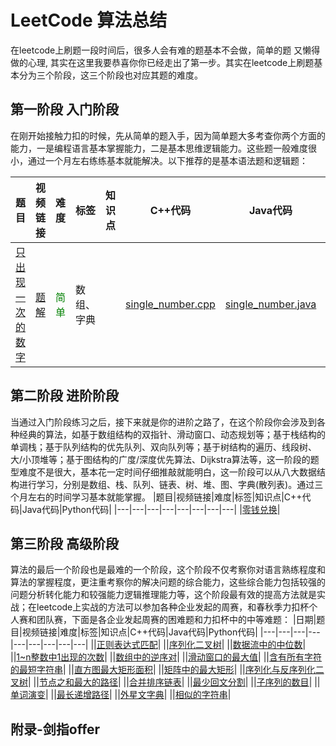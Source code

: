 # LeetCode 算法总结
在leetcode上刷题一段时间后，很多人会有难的题基本不会做，简单的题  又懒得做的心理, 其实在这里我要恭喜你你已经走出了第一步。其实在leetcode上刷题基本分为三个阶段，这三个阶段也对应其题的难度。

## 第一阶段 入门阶段
在刚开始接触力扣的时候，先从简单的题入手，因为简单题大多考查你两个方面的能力，一是编程语言基本掌握能力，二是基本思维逻辑能力。这些题一般难度很小，通过一个月左右练练基本就能解决。以下推荐的是基本语法题和逻辑题：

|题目|视频链接|难度|标签|知识点|C++代码|Java代码|Python代码|
|---|---|---|---|---|---|---|---|
|[只出现一次的数字](https://leetcode-cn.com/leetbook/read/top-interview-questions/xm0u83/)|[题解](https://leetcode-cn.com/problems/single-number/solution/zhi-chu-xian-yi-ci-de-shu-zi-by-leetcode-solution/)|<font color="green">简单</font>|数组、字典||[single_number.cpp](https://github.com/lowicz-yao/leetcode-practise/tree/main/code/C%2B%2B%E4%BB%A3%E7%A0%81/single_number.cpp)|[single_number.java](https://github.com/lowicz-yao/leetcode-practise/blob/main/code/Java%E4%BB%A3%E7%A0%81/single_number.java)|[single_number.py](https://github.com/lowicz-yao/leetcode-practise/blob/main/code/Python%E4%BB%A3%E7%A0%81/single_number.py)|

## 第二阶段 进阶阶段
当通过入门阶段练习之后，接下来就是你的进阶之路了，在这个阶段你会涉及到各种经典的算法，如基于数组结构的双指针、滑动窗口、动态规划等；基于栈结构的单调栈；基于队列结构的优先队列、双向队列等；基于树结构的遍历、线段树、大/小顶堆等；基于图结构的广度/深度优先算法、Dijkstra算法等，这一阶段的题型难度不是很大，基本花一定时间仔细推敲就能明白，这一阶段可以从八大数据结构进行学习，分别是数组、栈、队列、链表、树、堆、图、字典(散列表)。通过三个月左右的时间学习基本就能掌握。
|题目|视频链接|难度|标签|知识点|C++代码|Java代码|Python代码|
|---|---|---|---|---|---|---|---|
|[零钱兑换](https://leetcode-cn.com/leetbook/read/top-interview-questions/x2echt/)|

## 第三阶段 高级阶段
算法的最后一个阶段也是最难的一个阶段，这个阶段不仅考察你对语言熟练程度和算法的掌握程度，更注重考察你的解决问题的综合能力，这些综合能力包括较强的问题分析转化能力和较强能力逻辑推理能力等，这个阶段最有效的提高方法就是实战；在leetcode上实战的方法可以参加各种企业发起的周赛，和春秋季力扣杯个人赛和团队赛，下面是各企业发起周赛的困难题和力扣杯中的中等难题：
|日期|题目|视频链接|难度|标签|知识点|C++代码|Java代码|Python代码|
|---|---|---|---|---|---|---|---|---|
||[正则表达式匹配](https://leetcode.cn/problems/zheng-ze-biao-da-shi-pi-pei-lcof/)|
||[序列化二叉树](https://leetcode.cn/problems/xu-lie-hua-er-cha-shu-lcof/)|
||[数据流中的中位数](https://leetcode.cn/problems/shu-ju-liu-zhong-de-zhong-wei-shu-lcof/)|
||[1~n整数中1出现的次数](https://leetcode.cn/problems/1nzheng-shu-zhong-1chu-xian-de-ci-shu-lcof/)|
||[数组中的逆序对](https://leetcode.cn/problems/shu-zu-zhong-de-ni-xu-dui-lcof/)|
||[滑动窗口的最大值](https://leetcode.cn/problems/hua-dong-chuang-kou-de-zui-da-zhi-lcof/)|
||[含有所有字符的最短字符串](https://leetcode.cn/problems/M1oyTv/)|
||[直方图最大矩形面积](https://leetcode.cn/problems/0ynMMM/)|
||[矩阵中的最大矩形](https://leetcode.cn/problems/PLYXKQ/)|
||[序列化与反序列化二叉树](https://leetcode.cn/problems/h54YBf/)|
||[节点之和最大的路径](https://leetcode.cn/problems/jC7MId/)|
||[合并排序链表](https://leetcode.cn/problems/vvXgSW/)|
||[最少回文分割](https://leetcode.cn/problems/omKAoA/)|
||[子序列的数目](https://leetcode.cn/problems/21dk04/)|
||[单词演变](https://leetcode.cn/problems/om3reC/)|
||[最长递增路径](https://leetcode.cn/problems/fpTFWP/)|
||[外星文字典](https://leetcode.cn/problems/Jf1JuT/)|
||[相似的字符串](https://leetcode.cn/problems/H6lPxb/)|
## 附录-剑指offer

